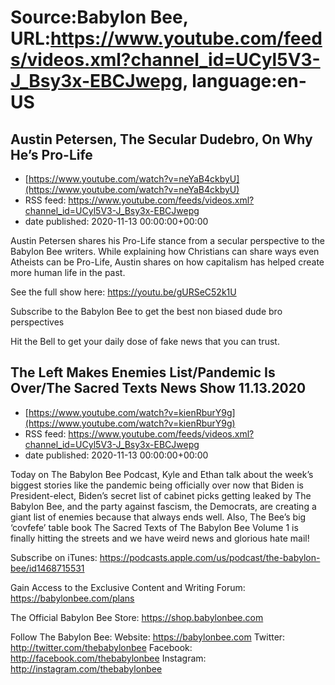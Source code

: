 # Source:Babylon Bee, URL:https://www.youtube.com/feeds/videos.xml?channel_id=UCyl5V3-J_Bsy3x-EBCJwepg, language:en-US

## Austin Petersen, The Secular Dudebro, On Why He’s Pro-Life
 - [https://www.youtube.com/watch?v=neYaB4ckbyU](https://www.youtube.com/watch?v=neYaB4ckbyU)
 - RSS feed: https://www.youtube.com/feeds/videos.xml?channel_id=UCyl5V3-J_Bsy3x-EBCJwepg
 - date published: 2020-11-13 00:00:00+00:00

Austin Petersen shares his Pro-Life stance from a secular perspective to the Babylon Bee writers. While explaining how Christians can share ways even Atheists can be Pro-Life, Austin shares on how capitalism has helped create more human life in the past.  

See the full show here:
https://youtu.be/gURSeC52k1U

Subscribe to the Babylon Bee to get the best non biased dude bro perspectives

Hit the Bell to get your daily dose of fake news that you can trust.

## The Left Makes Enemies List/Pandemic Is Over/The Sacred Texts News Show 11.13.2020
 - [https://www.youtube.com/watch?v=kienRburY9g](https://www.youtube.com/watch?v=kienRburY9g)
 - RSS feed: https://www.youtube.com/feeds/videos.xml?channel_id=UCyl5V3-J_Bsy3x-EBCJwepg
 - date published: 2020-11-13 00:00:00+00:00

Today on The Babylon Bee Podcast, Kyle and Ethan talk about the week’s biggest stories like the pandemic being officially over now that Biden is President-elect, Biden’s secret list of cabinet picks getting leaked by The Babylon Bee, and the party against fascism, the Democrats, are creating a giant list of enemies because that always ends well. Also, The Bee’s big ‘covfefe’ table book The Sacred Texts of The Babylon Bee Volume 1 is finally hitting the streets and we have weird news and glorious hate mail!

Subscribe on iTunes: https://podcasts.apple.com/us/podcast/the-babylon-bee/id1468715531

Gain Access to the Exclusive Content and Writing Forum: https://babylonbee.com/plans

The Official Babylon Bee Store: https://shop.babylonbee.com

Follow The Babylon Bee:
Website: https://babylonbee.com
Twitter: http://twitter.com/thebabylonbee
Facebook: http://facebook.com/thebabylonbee
Instagram: http://instagram.com/thebabylonbee

